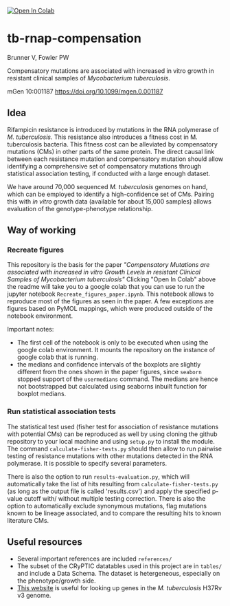 [![Open In Colab](https://colab.research.google.com/assets/colab-badge.svg)](
https://colab.research.google.com/github/fowler-lab/tb-rnap-compensation/blob/main/Recreate_figures_paper.ipynb
)
# tb-rnap-compensation
Brunner V, Fowler PW

Compensatory mutations are associated with increased in vitro growth in resistant clinical samples of *Mycobacterium tuberculosis*.

mGen 10:001187 https://doi.org/10.1099/mgen.0.001187

## Idea

Rifampicin resistance is introduced by mutations in the RNA polymerase of *M. tuberculosis*. This resistance also introduces a fitness cost in M. tuberculosis bacteria. This fitness cost can be alleviated by compensatory mutations (CMs) in other parts of the same protein. 
The direct causal link between each resistance mutation and compensatory mutation should allow identifying a comprehensive set of compensatory mutations through statistical association testing, if conducted with a large enough dataset.

We have around 70,000 sequenced *M. tuberculosis* genomes on hand, which can be employed to identify a high-confidence set of CMs. Pairing this with *in vitro* growth data (available for about 15,000 samples) allows evaluation of the genotype-phenotype relationship. 

## Way of working

### Recreate figures

This repository is the basis for the paper *"Compensatory Mutations are associated with increased in vitro Growth Levels in resistant Clinical Samples of Mycobacterium tuberculosis"* Clicking "Open In Colab" above the readme will take you to a google colab that you can use to run the jupyter notebook `Recreate_figures_paper.ipynb`. This notebook allows to reproduce most of the figures as seen in the paper. A few exceptions are figures based on PyMOL mappings, which were produced outside of the notebook environment. 

Important notes:
- The first cell of the notebook is only to be executed when using the google colab environment. It mounts the repository on the instance of google colab that is running.
- the medians and confidence intervals of the boxplots are slightly different from the ones shown in the paper figures, since `seaborn` stopped support of the `usermedians` command. The medians are hence not bootstrapped but calculated using seaborns inbuilt function for boxplot medians.

### Run statistical association tests

The statistical test used (fisher test for association of resistance mutations with potential CMs) can be reproduced as well by using cloning the github repository to your local machine and using `setup.py` to install the module. The command `calculate-fisher-tests.py` should then allow to run pairwise testing of resistance mutations with other mutations detected in the RNA polymerase. It is possible to specify several parameters.

There is also the option to run `results-evaluation.py`, which will automatically take the list of hits resulting from `calculate-fisher-tests.py` (as long as the output file is called 'results.csv') and apply the specified p-value cutoff with/ without multiple testing correction. There is also the option to automatically exclude synonymous mutations, flag mutations known to be lineage associated, and to compare the resulting hits to known literature CMs.

## Useful resources

* Several important references are included `references/`
* The subset of the CRyPTIC datatables used in this project are in `tables/` and include a Data Schema. The dataset is hetergeneous, especially on the phenotype/growth side.
* [This website](https://mycobrowser.epfl.ch/) is useful for looking up genes in the *M. tuberculosis* H37Rv v3 genome.
